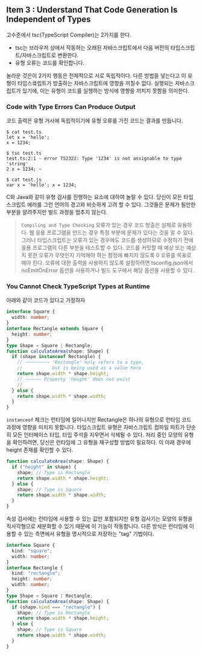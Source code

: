 ## Item 3 : Understand That Code Generation Is Independent of Types

고수준에서 tsc(TypeScript Compiler)는 2가지를 한다.

- tsc는 브라우저 상에서 작동하는 오래된 자바스크립트에서 다음 버전의 타입스크립트/자바스크립트로 변환한다.
- 유형 오류는 코드를 확인합니다.

놀라운 것은이 2가지 행동은 전체적으로 서로 독립적이다. 다른 방법을 넣는다고 이 유형이 타입스킄립트가 방출하는 자바스크립트에 영향을 끼칠수 없다. 실행되는 자바스크립트가 있기에, 이는 유형이 코드를 실행하는 방식에 영향을 끼치지 못함을 의미한다.

### Code with Type Errors Can Produce Output

코드 출력은 유형 거사에 독립적이기에 유형 오류를 가진 코드는 결과를 만듭니다.

```
$ cat test.ts
let x = 'hello';
x = 1234;

$ tsc test.ts
test.ts:2:1 - error TS2322: Type '1234' is not assignable to type 'string'
2 x = 1234; ~

$ cat test.js
var x = 'hello'; x = 1234;
```

C와 Java와 같이 유형 검사를 진행하는 요소에 대하여 놀랄 수 있다. 당신이 모든 타입스크립트 에러를 그런 언어의 경고와 비슷하게 고려 할 수 있다. 그것들은 문제가 될만한 부분을 알려주지만 빌드 과정을 멈추지 않는다.

> `Compiling and Type Checking`
> 오류가 있는 경우 코드 방출은 실제로 유용하다. 웹 응용 프로그램을 만드는 경우 특정 부분에 문제가 있다는 것을 알 수 있다. 그러나 타입스크립트는 오류가 있는 경우에도 코드를 생성하므로 수정하기 전에 응용 프로그램의 다른 부분을 테스트할 수 있다. 코드를 커밋할 때 예상 또는 예상치 못한 오류가 무엇인지 기억해야 하는 함정에 빠지지 않도록 0 오류를 목표로 해야 힌다. 오류에 대한 출력을 사용하지 않도록 설정하려면 tsconfig.json에서 noEmitOnError 옵션을 사용하거나 빌드 도구에서 해당 옵션을 사용할 수 있다.

### You Cannot Check TypeScript Types at Runtime

아래와 같이 코드가 있다고 가정하자

```typescript
interface Square {
  width: number;
}
interface Rectangle extends Square {
  height: number;
}
type Shape = Square | Rectangle;
function calculateArea(shape: Shape) {
  if (shape instanceof Rectangle) {
    // ~~~~~~~~~ 'Rectangle' only refers to a type,
    //           but is being used as a value here
    return shape.width * shape.height;
    // ~~~~~~ Property 'height' does not exist
    //
  } else {
    return shape.width * shape.width;
  }
}
```

`instanceof` 체크는 런타임에 일어나지만 Rectangle은 하나의 유형으로 런타임 코드 과정에 영향을 미치지 못합니다. 타입스크립트 유형은 자바스크립트 컴파일 파트가 단순히 모든 인터페이스 타입, 타입 주석을 지우면서 삭제될 수 있다. 처리 중인 모양의 유형을 확인하려면, 당신은 런타임에 그 유형을 재구성할 방법이 필요하다. 이 아래 경우에 height 존재를 확인할 수 있다.

```typescript
function calculateArea(shape: Shape) {
  if ("height" in shape) {
    shape; // Type is Rectangle
    return shape.width * shape.height;
  } else {
    shape; // Type is Square
    return shape.width * shape.width;
  }
}
```

속성 검사에는 런타임에 사용할 수 있는 값만 포함되지만 유형 검사기는 모양의 유형을 직사각형으로 세분화할 수 있기 때문에 이 기능이 작동합니다. 다른 방식은 런타임에 이용할 수 있는 측면에서 유형을 명시적으로 저장하는 "tag" 기법이다.

```typescript
interface Square {
  kind: "square";
  width: number;
}
interface Rectangle {
  kind: "rectangle";
  height: number;
  width: number;
}
type Shape = Square | Rectangle;
function calculateArea(shape: Shape) {
  if (shape.kind === "rectangle") {
    shape; // Type is Rectangle
    return shape.width * shape.height;
  } else {
    shape; // Type is Square
    return shape.width * shape.width;
  }
}
```
